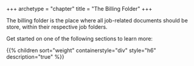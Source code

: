 +++
archetype = "chapter"
title = "The Billing Folder"
+++

The billing folder is the place where all job-related documents should be store, within their respective job folders.

Get started on one of the following sections to learn more:

{{% children sort="weight" containerstyle="div" style="h6" description="true" %}}